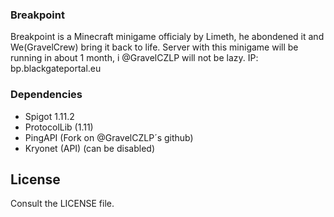 ### Breakpoint ###

Breakpoint is a Minecraft minigame officialy by Limeth, he abondened it and 
We(GravelCrew) bring it back to life. Server with this minigame will be running in about 1 month, i @GravelCZLP will not be lazy.
IP: bp.blackgateportal.eu

### Dependencies ###

* Spigot 1.11.2
* ProtocolLib (1.11)
* PingAPI (Fork on @GravelCZLP´s github)
* Kryonet (API) (can be disabled)

## License

Consult the LICENSE file.
